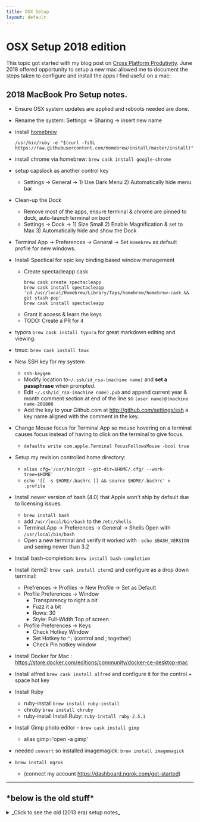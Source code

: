 ```yaml
---
title: OSX Setup
layout: default
---
```


# OSX Setup 2018 edition #

This topic got started with my blog post on [Cross Platform Produtivity](/2013/06/10/cross_platform_productivity.html).  June 2018 offered opportunity to setup a new mac allowed me to document the steps taken to configure and install the apps I find useful on a mac:

## 2018 MacBook Pro Setup notes.

* Ensure OSX system updates are applied and reboots needed are done.

* Rename the system: Settings -> Sharing -> insert new name

* install [homebrew](brew.sh)

  `/usr/bin/ruby -e "$(curl -fsSL https://raw.githubusercontent.com/Homebrew/install/master/install)"`

* install chrome via homebrew:  `brew cask install google-chrome`

* setup capslock as another control key
  * Settings -> General -> 1) Use Dark Menu 2) Automatically hide menu bar

* Clean-up the Dock
  * Remove most of the apps, ensure terminal & chrome are pinned to dock, auto-launch terminal on boot
  * Settings -> Dock -> 1) Size Small 2) Enable Magnification & set to Max 3) Automatically hide and show the Dock

* Terminal App -> Preferences -> General -> Set `Homebrew` as default profile for new windows.

* Install Spectical for epic key binding based window management
  * Create spectacleapp cask
    ```
    brew cask create spectacleapp
    brew cask install spectacleapp
    'cd /usr/local/Homebrew/Library/Taps/homebrew/homebrew-cask && git stash pop'
    brew cask install spectacleapp
    ```
  * Grant it access & learn the keys
  * TODO: Create a PR for it

* typora `brew cask install typora`  for great markdown editing and viewing.

* tmux:  `brew cask install tmux` 

* New SSH key for my system
  * `ssh-keygen`
  * Modify location to`~/.ssh/id_rsa-(machine name)` and **set a passphrase** when prompted.
  * Edit `~/.ssh/id_rsa-(machine name).pub` and append current year & month comment section at end of the line so `(user name)@(machine name-201806`
  * Add the key to your Github.com at http://github.com/settings/ssh a key name aligned with the comment in the key.

* Change Mouse focus for Terminal.App so mouse hovering on a terminal causes focus instead of having to click on the terminal to give focus.
  * `defaults write com.apple.Terminal FocusFollowsMouse -bool true`

* Setup my revision controlled home directory: 
  * `alias cfg='/usr/bin/git --git-dir=$HOME/.cfg/ --work-tree=$HOME'`
  * `echo '[[ -s $HOME/.bashrc ]] && source $HOME/.bashrc' > .profile`

* Install newer version of bash (4.0) that Apple won't ship by default due to licensing issues.
  * `brew install bash`
  * add `/usr/local/bin/bash` to the `/etc/shells` 
  * Terminal.App -> Preferences -> General -> Shells Open with `/usr/local/bin/bash`
  * Open a new terminal and verify it worked with : `echo $BASH_VERSION` and seeing newer than 3.2

* Install bash-completion: `brew install bash-completion`

* Install iterm2: `brew cask install iterm2` and configure as a drop down terminal:
  * Prefrences -> Profiles -> New Profile -> Set as Default
  * Profile Preferences -> Window 
     * Transparency to right a bit
     * Fuzz it a bit
     * Rows: 30
     * Style: Full-Width Top of screen
  * Profile Preferences -> Keys
     * Check Hotkey Window
     * Set Hotkey to `^;` (control and ; together)
     * Check Pin hotkey window

* Install Docker for Mac : https://store.docker.com/editions/community/docker-ce-desktop-mac

* Install alfred `brew cask install alfred` and configure it for the control + space hot key

* Install Ruby
  * ruby-install `brew install ruby-install`
  * chruby `brew install chruby`
  * ruby-install Install Ruby: `ruby-install ruby-2.5.1`

* Install Gimp photo editor - `brew cask install gimp`
  * alias gimp='open -a gimp'

* needed `convert` so installed imagemagick: `brew install imagemagick` 

* `brew install ngrok`
  * (connect my account https://dashboard.ngrok.com/get-started)

---
<div class="alert alert-warning"><h2><span class="glyphicon glyphicon-warning-sign"></span> 
*below is the old stuff*
</h2></div>

<details>
  <summary>
_Click to see the old (2013 era) setup notes_
  </summary>

## OSX Setup 2013 Era 

This topic got started with my blog post on [Cross Platform Produtivity](/2013/06/10/cross_platform_productivity.html).

System Preferences -> Keyboard -> Modifier Keys -> Capslock as Control

System Preferences -> Mission Control -> Hot Corners : Top Left Application Windows - Top Right Mission Control

System Preferences -> Dock -> Check Automatically hide and show the Dock & Enable Magnification

Disable the dashboard (who uses that?) via terminal

```
defaults write com.apple.dashboard mcx-disabled -boolean true
killall Dock
```

## Basics - App Store Installs ##

* Xcode : [developer.apple.com/xcode](https://developer.apple.com/xcode/)
* Once Xcode is installed launch it and accept the license and then install command line utils via terminal:
  * ```xcode-select --install```
* Evernote - Note taking
* Skitch - Screen cap/image scribbler
* OmniGraffle - Diagram/Graph editing *$$$*
* Acorn 4 - Photoshop alternative *$$$*
* Apeture - Photo editing software *$$$*
* Flint - Campfire client *$$$* 
* Keynote - Present those slides 
* Twitter - Yeah 
* Growl - App messaging 
* MPlayerX - Watch them movies

## Basics - Download and Installs 

The following are non-AppStore installs:

* [TotalTerminal](http://totalterminal.binaryage.com)
  * Preferences -> Total Terminal -> set to use control + ; to launch
  * Preferences -> Startup -> Default -> Pro
  * Preferences -> Settings -> (Pro) -> Shell -> When the shell exits: Close if the shell exited cleanly
* [Google Chrome](http://chrome.google.com)
* [Google Earth](http://earth.google.com) 
* [Alphred](http://www.alphredapp.com) - App Launcher
  * Set to use control + space to launch it
* [XQuartz](http://xquartz.macosforge.org/landing/) - X.Org of OSX
* [git-annex](#git-annex) *see section below*
* [GitHub Mac](http://mac.github.com) 
  * Install the command line utils during first launch
* [Ruby](#ruby) *see section below*
* [Homebrew](#homebrew) *see section below*

## Advanced Science ##

Time to get the real magic sauce going that transforms this bucket into a rocket ship.  Make sure you got GitHub Mac, XCode and the XCode command line utils already.

### [Homebrew](id:homebrew) ##

This is installed via ruby which OSX 10.9 (Mavericks) ships with ruby2.0.0p247.  Awesome enough for that job but not for long.

```
ruby <(curl -fsSkL raw.github.com/mxcl/homebrew/go)
# ... let that do magic
# then general magic follows:
brew doctor  # sanity check brew
brew search  # search for an application
brew install <application-name> # install it
brew list    # list all programs installed 
brew remove <application-name>  # toast it
brew update  # keep your brew happy
cd /usr/local/Cellar # check out your stuff
```

If all is kosher then time to slam home a pile of tools:

```
brew install htop moreutils tmux tree
```

### [Ruby](id:ruby) ###

```
brew install chruby 
brew install ruby-build
ruby-build 2.0.0-p247
chruby 2.0.0-p247
```


### [git-annex](id:git-annex) ###

Download the dmg file: [http://git-annex.branchable.com/install/OSX/](http://git-annex.branchable.com/install/OSX/)

Copy it to your Applications folder and in Finder right click on it to open it.

Then add the following to your .bashrc

```
# GIT ANNEX
ANNEX_HOME=/Applications/git-annex.app/Contents/MacOS
if [[ -s $ANNEX_HOME ]]; then
  PATH=$PATH:$ANNEX_HOME
fi
```

### [chef](id:chef) ###

```
curl -L https://www.opscode.com/chef/install.sh | sudo bash
```

<em>2013.11.23: Latest OSX failed. See following gist for the fix: [install chef OSX mavericks](https://gist.github.com/driesvints/7160641)</em>

</details>
